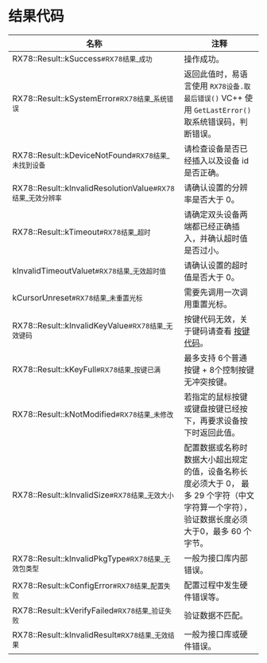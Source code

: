 # 结果代码

| 名称                                                         | 注释                                                         |
| ------------------------------------------------------------ | ------------------------------------------------------------ |
| RX78::Result::kSuccess<small>#RX78结果_成功</small>          | 操作成功。                                                   |
| RX78::Result::kSystemError<small>#RX78结果_系统错误</small>  | 返回此值时，易语言使用 `RX78设备.取最后错误()` VC++ 使用 `GetLastError()` 取系统错误码，判断错误。 |
| RX78::Result::kDeviceNotFound<small>#RX78结果_未找到设备</small> | 请检查设备是否已经插入以及设备 id 是否正确。                 |
| RX78::Result::kInvalidResolutionValue<small>#RX78结果_无效分辨率</small> | 请确认设置的分辨率是否大于 0。                               |
| RX78::Result::kTimeout<small>#RX78结果_超时</small>          | 请确定双头设备两端都已经正确插入，并确认超时值是否过小。     |
| kInvalidTimeoutValuet<small>#RX78结果_无效超时值</small>     | 请确认设置的超时值是否大于 0。                               |
| kCursorUnreset<small>#RX78结果_未重置光标</small>            | 需要先调用一次调用重置光标。                                 |
| RX78::Result::kInvalidKeyValue<small>#RX78结果_无效键码</small> | 按键代码无效，关于键码请查看 [按键代码](API_keycode.md)。    |
| RX78::Result::kKeyFull<small>#RX78结果_按键已满</small>      | 最多支持 6个普通按键 + 8个控制按键无冲突按键。               |
| RX78::Result::kNotModified<small>#RX78结果_未修改</small>    | 若指定的鼠标按键或键盘按键已经按下，再要求设备按下时返回此值。 |
| RX78::Result::kInvalidSize<small>#RX78结果_无效大小</small>  | 配置数据或名称时数据大小超出规定的值，设备名称长度必须大于 0， 最多 29 个字符（中文字符算一个字符），验证数据长度必须大于0，最多 60 个字节。 |
| RX78::Result::kInvalidPkgType<small>#RX78结果_无效包类型</small> | 一般为接口库内部错误。                                       |
| RX78::Result::kConfigError<small>#RX78结果_配置失败</small>  | 配置过程中发生硬件错误等。                                   |
| RX78::Result::kVerifyFailed<small>#RX78结果_验证失败</small> | 验证数据不匹配。                                             |
| RX78::Result::kInvalidResult<small>#RX78结果_无效结果</small> | 一般为接口库或硬件错误。                                     |

